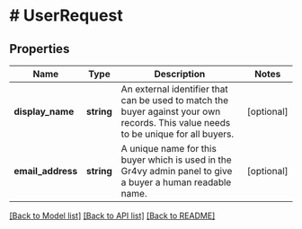 # # UserRequest

## Properties

Name | Type | Description | Notes
------------ | ------------- | ------------- | -------------
**display_name** | **string** | An external identifier that can be used to match the buyer against your own records. This value needs to be unique for all buyers. | [optional]
**email_address** | **string** | A unique name for this buyer which is used in the Gr4vy admin panel to give a buyer a human readable name. | [optional]

[[Back to Model list]](../../README.md#models) [[Back to API list]](../../README.md#endpoints) [[Back to README]](../../README.md)
